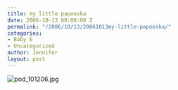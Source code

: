 ```yaml
---
title: my little papooska
date: 2006-10-13 00:00:00 Z
permalink: "/2006/10/13/20061013my-little-papooska/"
categories:
- Baby E
- Uncategorized
author: Jennifer
layout: post
---
```


<img id="image50" alt="pod_101206.jpg" src="http://static.squarespace.com/static/50db6bb3e4b015296cd43789/50dfa5b1e4b0dc6320e0b5ea/50dfa5b1e4b0dc6320e0b613/1161548282000/?format=original" />

